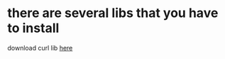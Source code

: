 # there are several libs that you have to install
download curl lib <a href="https://curl.se/windows/">here</a>
